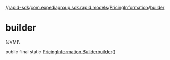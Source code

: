 //[rapid-sdk](../../../index.md)/[com.expediagroup.sdk.rapid.models](../index.md)/[PricingInformation](index.md)/[builder](builder.md)

# builder

[JVM]\

public final static [PricingInformation.Builder](-builder/index.md)[builder](builder.md)()
